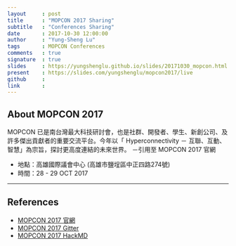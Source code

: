 ```yaml
---
layout     : post
title      : "MOPCON 2017 Sharing"
subtitle   : "Conferences Sharing"
date       : 2017-10-30 12:00:00
author     : "Yung-Sheng Lu"
tags       : MOPCON Conferences
comments   : true
signature  : true
slides     : https://yungshenglu.github.io/slides/20171030_mopcon.html
present    : https://slides.com/yungshenglu/mopcon2017/live
github     :
link       :
---
```


## About MOPCON 2017

MOPCON 已是南台灣最大科技研討會，也是社群、開發者、學⽣、新創公司、及許多傑出貢獻者的重要交流平台。今年以「 Hyperconnectivity － 互聯、互動、智慧」為宗旨，探討更⾼度連結的未來世界。 －引用至 MOPCON 2017 官網

* 地點：高雄國際議會中心 (高雄市鹽埕區中正四路274號)
* 時間：28 - 29 OCT 2017

---

## References

* [MOPCON 2017 官網](https://mopcon.org/2017/)
* [MOPCON 2017 Gitter](https://gitter.im/MOPCON/mopcon-chat)
* [MOPCON 2017 HackMD](https://hackmd.io/c/mopcon-2017/)
